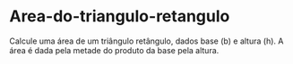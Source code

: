 # Area-do-triangulo-retangulo
Calcule uma área de um triângulo retângulo, dados base (b) e altura (h). A área é dada pela metade do produto da base pela altura.
